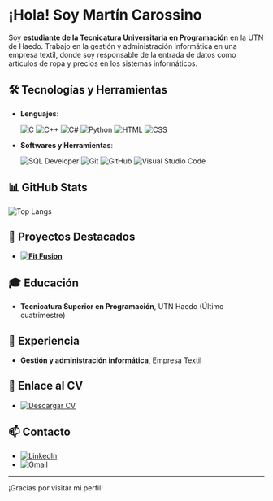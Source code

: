 # ¡Hola! Soy Martín Carossino

Soy **estudiante de la Tecnicatura Universitaria en Programación** en la UTN de Haedo. Trabajo en la gestión y administración informática en una empresa textil, donde soy responsable de la entrada de datos como artículos de ropa y precios en los sistemas informáticos.

## 🛠 Tecnologías y Herramientas

- **Lenguajes**:

    ![C](https://img.shields.io/badge/C%20-%232370ED.svg?style=for-the-badge&logo=c&logoColor=white)
    ![C++](https://img.shields.io/badge/C++%20-%2300599C.svg?style=for-the-badge&logo=c%2B%2B&logoColor=white)
    ![C#](https://img.shields.io/badge/C%23%20-%23239120.svg?style=for-the-badge&logo=c-sharp&logoColor=white)
    ![Python](https://img.shields.io/badge/Python%20-%2314354C.svg?style=for-the-badge&logo=python&logoColor=white)
    ![HTML](https://img.shields.io/badge/HTML%20-%23E34F26.svg?style=for-the-badge&logo=html5&logoColor=white)
    ![CSS](https://img.shields.io/badge/CSS%20-%231572B6.svg?style=for-the-badge&logo=css3&logoColor=white)

- **Softwares y Herramientas**:

    ![SQL Developer](https://img.shields.io/badge/SQL%20Developer%20-%23000000.svg?style=for-the-badge&logo=oracle&logoColor=white)
    ![Git](https://img.shields.io/badge/Git%20-%23F05033.svg?style=for-the-badge&logo=git&logoColor=white)
    ![GitHub](https://img.shields.io/badge/GitHub%20-%23181717.svg?style=for-the-badge&logo=github&logoColor=white)
    ![Visual Studio Code](https://img.shields.io/badge/Visual%20Studio%20Code%20-%23007ACC.svg?style=for-the-badge&logo=visual-studio-code&logoColor=white)

## 📊 GitHub Stats

![Top Langs](https://github-readme-stats.vercel.app/api/top-langs/?username=MartinCarossino&layout=compact&theme=radical)

## 🌟 Proyectos Destacados

- **[![Fit Fusion](https://img.shields.io/badge/Fit%20Fusion%20-%23FF6347.svg?style=for-the-badge&logo=heart&logoColor=white)](https://github.com/Caudillo8/proyecto_gym)**

## 🎓 Educación
- **Tecnicatura Superior en Programación**, UTN Haedo (Último cuatrimestre)

## 💼 Experiencia
- **Gestión y administración informática**, Empresa Textil

## 📄 Enlace al CV
- [![Descargar CV](https://img.shields.io/badge/Descargar%20CV%20-%23FF0000.svg?style=for-the-badge&logo=google-drive&logoColor=white)](https://drive.google.com/file/d/1iHJUSk06GGRRE9ARp2R6QRGC1bW56xyI/view?usp=drive_link)

## 📫 Contacto
- [![LinkedIn](https://img.shields.io/badge/LinkedIn%20-%230077B5.svg?style=for-the-badge&logo=linkedin&logoColor=white)](https://www.linkedin.com/in/martincarossino/)
- [![Gmail](https://img.shields.io/badge/Gmail%20-%23D14836.svg?style=for-the-badge&logo=gmail&logoColor=white)](mailto:martingcarossino@gmail.com)

---

¡Gracias por visitar mi perfil!

